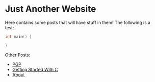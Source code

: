 # Just Another Website

Here contains some posts that will have stuff in them!
The following is a test:

```c
int main() {

}
```

Other Posts:

* [PGP](posts/PGP.html)
* [Getting Started With C](posts/C.html)
* [About](posts/about.html)
